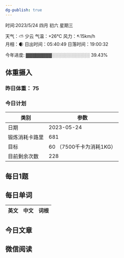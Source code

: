 ```yaml
---
dg-publish: true
---
```



时间:2023/5/24 四月 初六 星期三

天气：⛅️  少云 气温：+26°C 风力：↖15km/h  
月相：🌒 日出时间：05:40:49 日落时间：19:00:32

今年进度: ▓▓▓▓▓▓▓▓░░░░░░░░░░░░ 39.43%

## 体重摄入

### 昨日体重： 75
### 今日计划

| 类别           | 参数                    |
| -------------- | ----------------------- |
| 日期           | 2023-05-24               |
| 锻炼消耗卡路里 | 681|
| 目标           | 60      （7500千卡为消耗1KG）                |
| 目前剩余次数               |      228                    |



## 每日1题


## 每日单词

| 英文       | 中文       |词根|
| ---------- | ---------- | ---|


## 今日文章




## 微信阅读

<!-- start of weread -->

<!-- end of weread -->
